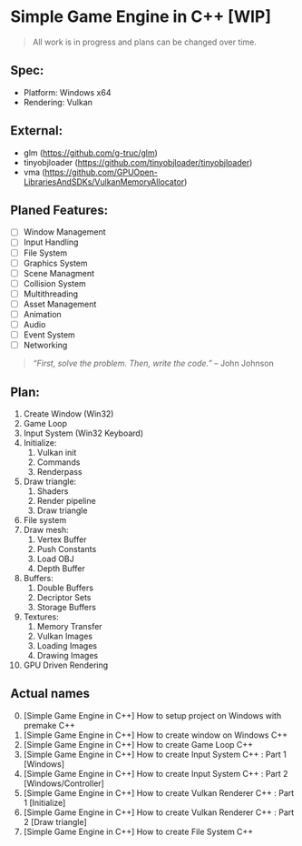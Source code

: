 

# **Simple Game Engine in C++ [WIP]**

> All work is in progress and plans can be changed over time.

## Spec:

- Platform: Windows x64
- Rendering: Vulkan

## External:

- glm (https://github.com/g-truc/glm)
- tinyobjloader (https://github.com/tinyobjloader/tinyobjloader)
- vma (https://github.com/GPUOpen-LibrariesAndSDKs/VulkanMemoryAllocator)

## Planed Features:

- [ ] Window Management
- [ ] Input Handling
- [ ] File System
- [ ] Graphics System
- [ ] Scene Managment
- [ ] Collision System
- [ ] Multithreading
- [ ] Asset Management
- [ ] Animation
- [ ] Audio
- [ ] Event System
- [ ] Networking

> *“First, solve the problem. Then, write the code.”* – John Johnson

## Plan:

1. Create Window (Win32)
2. Game Loop
3. Input System (Win32 Keyboard)
4. Initialize:
    1. Vulkan init
    2. Commands
    3. Renderpass
5. Draw triangle:
    1. Shaders
    2. Render pipeline
    3. Draw triangle
6. File system
7. Draw mesh:
    1. Vertex Buffer
    2. Push Constants
    3. Load OBJ
    4. Depth Buffer
8. Buffers:
    1. Double Buffers
    2. Decriptor Sets
    3. Storage Buffers
9. Textures:
    1. Memory Transfer
    2. Vulkan Images
    3. Loading Images
    4. Drawing Images
10. GPU Driven Rendering

## Actual names

0. [Simple Game Engine in C++] How to setup project on Windows with premake C++
1. [Simple Game Engine in C++] How to create window on Windows C++
2. [Simple Game Engine in C++] How to create Game Loop C++
3. [Simple Game Engine in C++] How to create Input System C++ : Part 1 [Windows]
4. [Simple Game Engine in C++] How to create Input System C++ : Part 2 [Windows/Controller]
5. [Simple Game Engine in C++] How to create Vulkan Renderer C++ : Part 1 [Initialize]
6. [Simple Game Engine in C++] How to create Vulkan Renderer C++ : Part 2 [Draw triangle]
7. [Simple Game Engine in C++] How to create File System C++